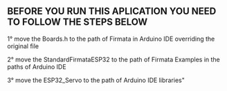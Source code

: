 ## BEFORE YOU RUN THIS APLICATION YOU NEED TO FOLLOW THE STEPS BELOW 

1° move the Boards.h to the path of Firmata in Arduino IDE overriding the original file

2° move the StandardFirmataESP32 to the path of Firmata Examples in the paths of Arduino IDE

3° move the ESP32_Servo to the path of Arduino IDE libraries"